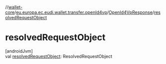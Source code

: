 //[wallet-core](../../../index.md)/[eu.europa.ec.eudi.wallet.transfer.openId4vp](../index.md)/[OpenId4VpResponse](index.md)/[resolvedRequestObject](resolved-request-object.md)

# resolvedRequestObject

[androidJvm]\
val [resolvedRequestObject](resolved-request-object.md): ResolvedRequestObject

